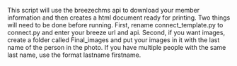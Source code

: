 This script will use the breezechms api to download your member information and then creates a html document ready for printing. Two things will need to be done before running. First, rename connect_template.py to connect.py and enter your breeze url and api. Second, if you want images, create a folder called Final_images and put your images in it with the last name of the person in the photo. If you have multiple people with the same last name, use the format lastname firstname.
